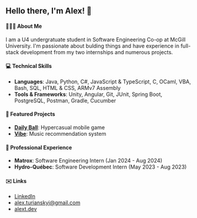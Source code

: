 ## Hello there, I'm Alex! 👋

#### 👨🏻‍🔬 About Me
I am a U4 undergratuate student in Software Engineering Co-op at McGill University. I'm passionate about bulding things and have experience in full-stack development from my two internships and numerous projects.

#### 💻 Technical Skills
* **Languages**: Java, Python, C#, JavaScript & TypeScript, C, OCaml, VBA, Bash, SQL, HTML & CSS, ARMv7 Assembly
* **Tools & Frameworks**: Unity, Angular, Git, JUnit, Spring Boot, PostgreSQL, Postman, Gradle, Cucumber
  
#### 📂 Featured Projects
* [**Daily Ball**](https://dailyball.alext.dev): Hypercasual mobile game
* [**Vibe**](https://vibe.alext.dev): Music recommendation system

#### 💼 Professional Experience
* **Matrox**: Software Engineering Intern (Jan 2024 - Aug 2024)
* **Hydro-Québec**: Software Development Intern (May 2023 - Aug 2023)

#### ✉️ Links
* [LinkedIn](https://www.linkedin.com/in/alex-turianskyj/)
* alex.turianskyj@gmail.com
* [alext.dev](https://alext.dev)

<!--
**alex8ndr/alex8ndr** is a ✨ _special_ ✨ repository because its `README.md` (this file) appears on your GitHub profile.

Here are some ideas to get you started:

- 🔭 I’m currently working on ...
- 🌱 I’m currently learning ...
- 👯 I’m looking to collaborate on ...
- 🤔 I’m looking for help with ...
- 💬 Ask me about ...
- 📫 How to reach me: ...
- 😄 Pronouns: ...
- ⚡ Fun fact: ...
-->
